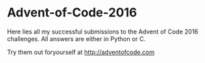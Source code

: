 # Advent-of-Code-2016
Here lies all my successful submissions to the Advent of Code 2016 challenges. All answers are either in Python or C.

Try them out foryourself at http://adventofcode.com

